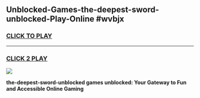
## Unblocked-Games-the-deepest-sword-unblocked-Play-Online #wvbjx
<h3>
<a href="https://news.freeplayer.one?title=the-deepest-sword-unblocked&ref=3">CLICK TO PLAY</a></h3>
<hr>

<h3>
<a href="https://news.freeplayer.one?title=the-deepest-sword-unblocked&ref=3">CLICK 2 PLAY</a>
  
</h3>

<a href="https://news.freeplayer.one?title=the-deepest-sword-unblocked&ref=3"><img src="https://clearcache.store/games.png"></a>


**the-deepest-sword-unblocked games unblocked: Your Gateway to Fun and Accessible Online Gaming**
